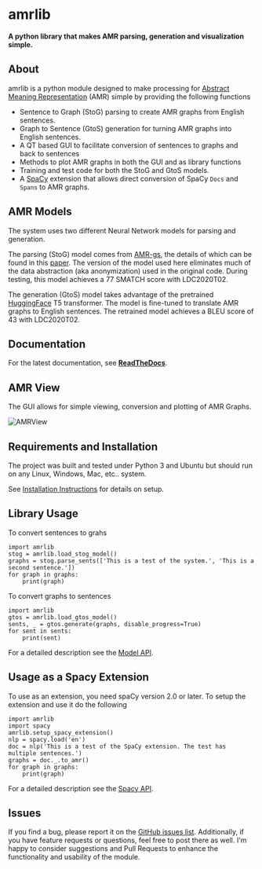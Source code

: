 #  amrlib

**A python library that makes AMR parsing, generation and visualization simple.**


## About
amrlib is a python module designed to make processing for [Abstract Meaning Representation](https://amr.isi.edu/)
 (AMR) simple by providing the following functions
* Sentence to Graph (StoG) parsing to create AMR graphs from English sentences.
* Graph to Sentence (GtoS) generation for turning AMR graphs into English sentences.
* A QT based GUI to facilitate conversion of sentences to graphs and back to sentences
* Methods to plot AMR graphs in both the GUI and as library functions
* Training and test code for both the StoG and GtoS models.
* A [SpaCy](https://github.com/explosion/spaCy) extension that allows direct conversion of
SpaCy `Docs` and `Spans` to AMR graphs.


## AMR Models
The system uses two different Neural Network models for parsing and generation.

The parsing (StoG) model comes from [AMR-gs](https://github.com/jcyk/AMR-gs), the details of which
can be found in this [paper](https://arxiv.org/abs/2004.05572).  The version of the model used here eliminates
much of the data abstraction (aka anonymization) used in the original code.  During testing, this model
achieves a 77 SMATCH score with LDC2020T02.

The generation (GtoS) model takes advantage of the pretrained [HuggingFace](https://github.com/huggingface/transformers)
T5 transformer.  The model is fine-tuned to translate AMR graphs to English sentences.  The retrained model
achieves a BLEU score of 43 with LDC2020T02.


## Documentation
For the latest documentation, see **[ReadTheDocs](https://amrlib.readthedocs.io/en/latest/)**.


## AMR View
The GUI allows for simple viewing, conversion and plotting of AMR Graphs.

![AMRView](https://github.com/bjascob/amrlib/raw/master/docs/images/AMRView01.png)
<!--- docs/images/AMRView01.png --->
<!--- https://github.com/bjascob/amrlib/raw/master/docs/images/AMRView01.png --->


## Requirements and Installation
The project was built and tested under Python 3 and Ubuntu but should run on any Linux, Windows, Mac, etc.. system.

See [Installation Instructions](docs/install.md) for details on setup.

## Library Usage
To convert sentences to grahs
```
import amrlib
stog = amrlib.load_stog_model()
graphs = stog.parse_sents(['This is a test of the system.', 'This is a second sentence.'])
for graph in graphs:
    print(graph)
```
To convert graphs to sentences
```
import amrlib
gtos = amrlib.load_gtos_model()
sents, _ = gtos.generate(graphs, disable_progress=True)
for sent in sents:
    print(sent)
```
For a detailed description see the [Model API](https://amrlib.readthedocs.io/en/latest/api_model/).


## Usage as a Spacy Extension
To use as an extension, you need spaCy version 2.0 or later.  To setup the extension and use it do the following
```
import amrlib
import spacy
amrlib.setup_spacy_extension()
nlp = spacy.load('en')
doc = nlp('This is a test of the SpaCy extension. The test has multiple sentences.')
graphs = doc._.to_amr()
for graph in graphs:
    print(graph)
```
For a detailed description see the [Spacy API](https://amrlib.readthedocs.io/en/latest/api_spacy/).

## Issues
If you find a bug, please report it on the [GitHub issues list](https://github.com/bjascob/amrlib/issues).
Additionally, if you have feature requests or questions, feel free to post there as well.  I'm happy to
consider suggestions and Pull Requests to enhance the functionality and usability of the module.
